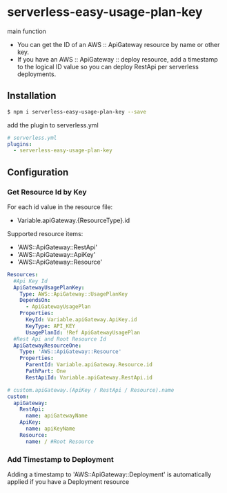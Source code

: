 # serverless-easy-usage-plan-key

main function
- You can get the ID of an AWS :: ApiGateway resource by name or other key.
- If you have an AWS :: ApiGateway :: deploy resource, add a timestamp to the logical ID value so you can deploy RestApi per serverless deployments.

## Installation
```bash
$ npm i serverless-easy-usage-plan-key --save
```

add the plugin to serverless.yml
```yaml
# serverless.yml
plugins:
  - serverless-easy-usage-plan-key
```

## Configuration

### Get Resource Id by Key
For each id value in the resource file:
- Variable.apiGateway.{ResourceType}.id

Supported resource items:
- 'AWS::ApiGateway::RestApi'
- 'AWS::ApiGateway::ApiKey'
- 'AWS::ApiGateway::Resource'

```yaml
Resources:
  #Api Key Id
  ApiGatewayUsagePlanKey:
    Type: AWS::ApiGateway::UsagePlanKey
    DependsOn:
      - ApiGatewayUsagePlan
    Properties:
      KeyId: Variable.apiGateway.ApiKey.id
      KeyType: API_KEY
      UsagePlanId: !Ref ApiGatewayUsagePlan
  #Rest Api and Root Resource Id
  ApiGatewayResourceOne:
    Type: 'AWS::ApiGateway::Resource'
    Properties:
      ParentId: Variable.apiGateway.Resource.id
      PathPart: One
      RestApiId: Variable.apiGateway.RestApi.id
```

```yaml
# custom.apiGateway.(ApiKey / RestApi / Resource).name
custom:
  apiGateway:
    RestApi:
      name: apiGatewayName
    ApiKey:
      name: apiKeyName
    Resource:
      name: / #Root Resource
```

### Add Timestamp to Deployment
Adding a timestamp to 'AWS::ApiGateway::Deployment' is automatically applied if you have a Deployment resource